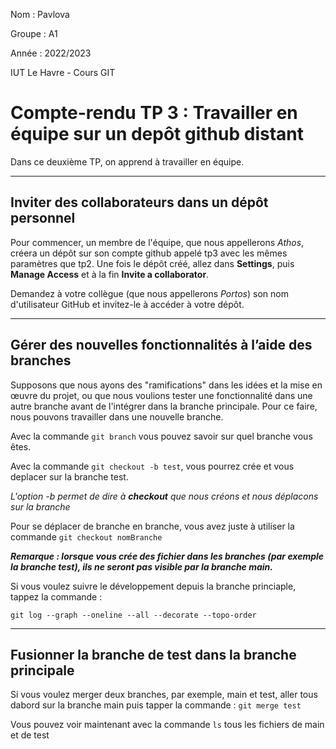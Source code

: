 Nom : Pavlova

Groupe : A1

Année : 2022/2023

IUT Le Havre - Cours GIT

# Compte-rendu TP 3 : Travailler en équipe sur un depôt github distant

Dans ce deuxième TP, on apprend à travailler en équipe.

***

## Inviter des  collaborateurs dans un dépôt personnel

Pour commencer, un membre de l'équipe, que nous appellerons *Athos*, créera un dépôt sur son compte github appelé tp3 avec les mêmes paramètres que tp2.
Une fois le dépôt créé, allez dans **Settings**, puis **Manage Access** et à la fin **Invite a collaborator**.

Demandez à votre collègue (que nous appellerons *Portos*) son nom d'utilisateur GitHub et invitez-le à accéder à votre dépôt.

***

## Gérer des nouvelles fonctionnalités à l’aide des branches

Supposons que nous ayons des "ramifications" dans les idées et la mise en œuvre du projet, ou que nous voulions tester une fonctionnalité dans une autre branche avant de l'intégrer dans la branche principale.
Pour ce faire, nous pouvons travailler dans une nouvelle branche.

Avec la commande `git branch` vous pouvez savoir sur quel branche vous êtes.

Avec la commande `git checkout -b test`, vous pourrez crée et vous deplacer sur la branche test.

*L'option -b permet de dire à **checkout** que nous créons et nous déplacons sur la branche*

Pour se déplacer de branche en branche, vous avez juste à utiliser la commande `git checkout nomBranche`

***Remarque : lorsque vous crée des fichier dans les branches (par exemple la branche test), ils ne seront pas visible par la branche main.***

Si vous voulez suivre le développement depuis la branche princiaple, tappez la commande :

`git log --graph --oneline --all --decorate --topo-order`

***

## Fusionner la branche de test dans la branche principale

Si vous voulez merger deux branches, par exemple, main et test, aller tous dabord sur la branche main puis tapper la commande :
`git merge test`

Vous pouvez voir maintenant avec la commande `ls` tous les fichiers de main et de test 



